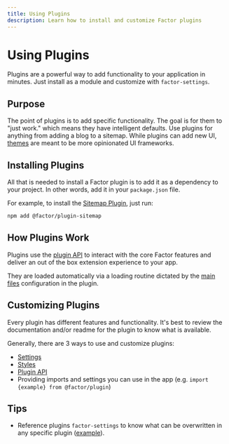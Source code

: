 ```yaml
---
title: Using Plugins
description: Learn how to install and customize Factor plugins
---
```


# Using Plugins

Plugins are a powerful way to add functionality to your application in minutes. Just install as a module and customize with `factor-settings`.

## Purpose

The point of plugins is to add specific functionality. The goal is for them to "just work." which means they have intelligent defaults. Use plugins for anything from adding a blog to a sitemap. While plugins can add new UI, [themes](/using-themes) are meant to be more opinionated UI frameworks.

## Installing Plugins

All that is needed to install a Factor plugin is to add it as a dependency to your project. In other words, add it in your `package.json` file.

For example, to install the [Sitemap Plugin](https://factor.dev/plugin/sitemap-xml), just run:

```bash
npm add @factor/plugin-sitemap
```

## How Plugins Work

Plugins use the [plugin API](./filters-callbacks-events) to interact with the core Factor features and deliver an out of the box extension experience to your app.

They are loaded automatically via a loading routine dictated by the [main files](./main-files) configuration in the plugin.

## Customizing Plugins

Every plugin has different features and functionality. It's best to review the documentation and/or readme for the plugin to know what is available.

Generally, there are 3 ways to use and customize plugins:

- [Settings](./settings)
- [Styles](./styles)
- [Plugin API](./filters-callbacks-events)
- Providing imports and settings you can use in the app (e.g. `import {example} from @factor/plugin`)

## Tips

- Reference plugins `factor-settings` to know what can be overwritten in any specific plugin ([example](https://github.com/fiction-com/factor/blob/development/%40plugins/plugin-forum/factor-settings.ts)).
